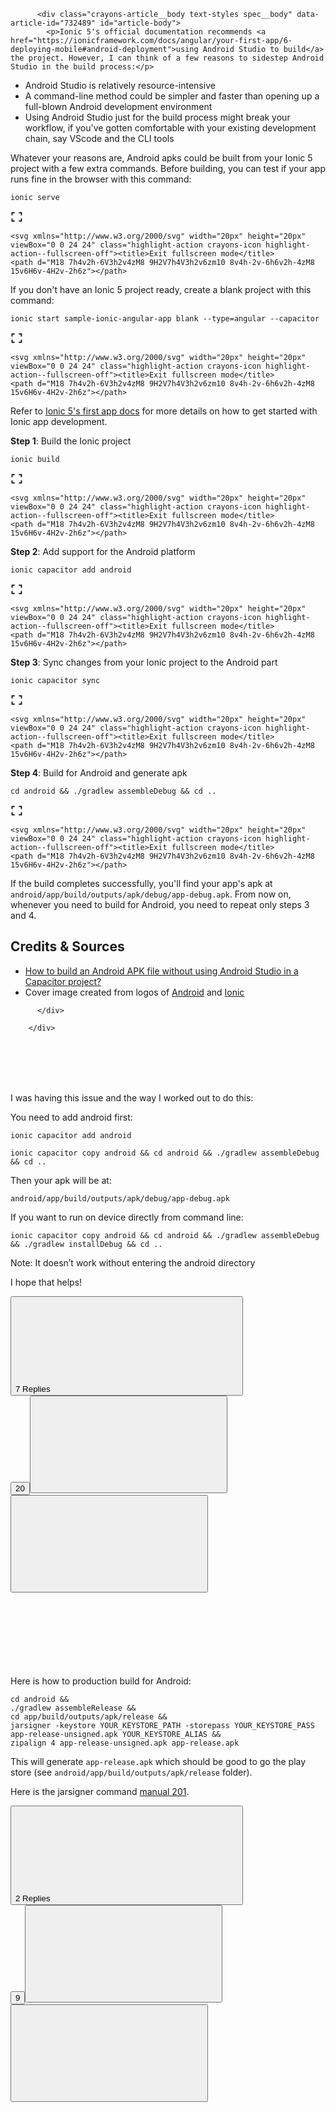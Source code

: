<div class="crayons-article__main">

          <div class="crayons-article__body text-styles spec__body" data-article-id="732489" id="article-body">
            <p>Ionic 5's official documentation recommends <a href="https://ionicframework.com/docs/angular/your-first-app/6-deploying-mobile#android-deployment">using Android Studio to build</a> the project. However, I can think of a few reasons to sidestep Android Studio in the build process:</p>

<ul>
<li>Android Studio is relatively resource-intensive</li>
<li>A command-line method could be simpler and faster than opening up a full-blown Android development environment</li>
<li>Using Android Studio just for the build process might break your workflow, if you've gotten comfortable with your existing development chain, say VScode and the CLI tools</li>
</ul>

<p>Whatever your reasons are, Android apks could be built from your Ionic 5 project with a few extra commands. Before building, you can test if your app runs fine in the browser with this command:<br>
</p>

<div class="highlight js-code-highlight">
<pre class="highlight shell"><code>ionic serve
</code></pre>
<div class="highlight__panel js-actions-panel">
<div class="highlight__panel-action js-fullscreen-code-action">
    <svg xmlns="http://www.w3.org/2000/svg" width="20px" height="20px" viewBox="0 0 24 24" class="highlight-action crayons-icon highlight-action--fullscreen-on"><title>Enter fullscreen mode</title>
    <path d="M16 3h6v6h-2V5h-4V3zM2 3h6v2H4v4H2V3zm18 16v-4h2v6h-6v-2h4zM4 19h4v2H2v-6h2v4z"></path>
</svg>

    <svg xmlns="http://www.w3.org/2000/svg" width="20px" height="20px" viewBox="0 0 24 24" class="highlight-action crayons-icon highlight-action--fullscreen-off"><title>Exit fullscreen mode</title>
    <path d="M18 7h4v2h-6V3h2v4zM8 9H2V7h4V3h2v6zm10 8v4h-2v-6h6v2h-4zM8 15v6H6v-4H2v-2h6z"></path>
</svg>

</div>
</div>
</div>



<p>If you don't have an Ionic 5 project ready, create a blank project with this command:<br>
</p>

<div class="highlight js-code-highlight">
<pre class="highlight shell"><code>ionic start sample-ionic-angular-app blank <span class="nt">--type</span><span class="o">=</span>angular <span class="nt">--capacitor</span>
</code></pre>
<div class="highlight__panel js-actions-panel">
<div class="highlight__panel-action js-fullscreen-code-action">
    <svg xmlns="http://www.w3.org/2000/svg" width="20px" height="20px" viewBox="0 0 24 24" class="highlight-action crayons-icon highlight-action--fullscreen-on"><title>Enter fullscreen mode</title>
    <path d="M16 3h6v6h-2V5h-4V3zM2 3h6v2H4v4H2V3zm18 16v-4h2v6h-6v-2h4zM4 19h4v2H2v-6h2v4z"></path>
</svg>

    <svg xmlns="http://www.w3.org/2000/svg" width="20px" height="20px" viewBox="0 0 24 24" class="highlight-action crayons-icon highlight-action--fullscreen-off"><title>Exit fullscreen mode</title>
    <path d="M18 7h4v2h-6V3h2v4zM8 9H2V7h4V3h2v6zm10 8v4h-2v-6h6v2h-4zM8 15v6H6v-4H2v-2h6z"></path>
</svg>

</div>
</div>
</div>



<p>Refer to <a href="https://ionicframework.com/docs/angular/your-first-app">Ionic 5's first app docs</a> for more details on how to get started with Ionic app development.</p>

<p><strong>Step 1</strong>: Build the Ionic project<br>
</p>

<div class="highlight js-code-highlight">
<pre class="highlight shell"><code>ionic build
</code></pre>
<div class="highlight__panel js-actions-panel">
<div class="highlight__panel-action js-fullscreen-code-action">
    <svg xmlns="http://www.w3.org/2000/svg" width="20px" height="20px" viewBox="0 0 24 24" class="highlight-action crayons-icon highlight-action--fullscreen-on"><title>Enter fullscreen mode</title>
    <path d="M16 3h6v6h-2V5h-4V3zM2 3h6v2H4v4H2V3zm18 16v-4h2v6h-6v-2h4zM4 19h4v2H2v-6h2v4z"></path>
</svg>

    <svg xmlns="http://www.w3.org/2000/svg" width="20px" height="20px" viewBox="0 0 24 24" class="highlight-action crayons-icon highlight-action--fullscreen-off"><title>Exit fullscreen mode</title>
    <path d="M18 7h4v2h-6V3h2v4zM8 9H2V7h4V3h2v6zm10 8v4h-2v-6h6v2h-4zM8 15v6H6v-4H2v-2h6z"></path>
</svg>

</div>
</div>
</div>



<p><strong>Step 2</strong>: Add support for the Android platform<br>
</p>

<div class="highlight js-code-highlight">
<pre class="highlight shell"><code>ionic capacitor add android
</code></pre>
<div class="highlight__panel js-actions-panel">
<div class="highlight__panel-action js-fullscreen-code-action">
    <svg xmlns="http://www.w3.org/2000/svg" width="20px" height="20px" viewBox="0 0 24 24" class="highlight-action crayons-icon highlight-action--fullscreen-on"><title>Enter fullscreen mode</title>
    <path d="M16 3h6v6h-2V5h-4V3zM2 3h6v2H4v4H2V3zm18 16v-4h2v6h-6v-2h4zM4 19h4v2H2v-6h2v4z"></path>
</svg>

    <svg xmlns="http://www.w3.org/2000/svg" width="20px" height="20px" viewBox="0 0 24 24" class="highlight-action crayons-icon highlight-action--fullscreen-off"><title>Exit fullscreen mode</title>
    <path d="M18 7h4v2h-6V3h2v4zM8 9H2V7h4V3h2v6zm10 8v4h-2v-6h6v2h-4zM8 15v6H6v-4H2v-2h6z"></path>
</svg>

</div>
</div>
</div>



<p><strong>Step 3</strong>: Sync changes from your Ionic project to the Android part<br>
</p>

<div class="highlight js-code-highlight">
<pre class="highlight shell"><code>ionic capacitor <span class="nb">sync</span>
</code></pre>
<div class="highlight__panel js-actions-panel">
<div class="highlight__panel-action js-fullscreen-code-action">
    <svg xmlns="http://www.w3.org/2000/svg" width="20px" height="20px" viewBox="0 0 24 24" class="highlight-action crayons-icon highlight-action--fullscreen-on"><title>Enter fullscreen mode</title>
    <path d="M16 3h6v6h-2V5h-4V3zM2 3h6v2H4v4H2V3zm18 16v-4h2v6h-6v-2h4zM4 19h4v2H2v-6h2v4z"></path>
</svg>

    <svg xmlns="http://www.w3.org/2000/svg" width="20px" height="20px" viewBox="0 0 24 24" class="highlight-action crayons-icon highlight-action--fullscreen-off"><title>Exit fullscreen mode</title>
    <path d="M18 7h4v2h-6V3h2v4zM8 9H2V7h4V3h2v6zm10 8v4h-2v-6h6v2h-4zM8 15v6H6v-4H2v-2h6z"></path>
</svg>

</div>
</div>
</div>



<p><strong>Step 4</strong>: Build for Android and generate apk<br>
</p>

<div class="highlight js-code-highlight">
<pre class="highlight shell"><code><span class="nb">cd </span>android <span class="o">&amp;&amp;</span> ./gradlew assembleDebug <span class="o">&amp;&amp;</span> <span class="nb">cd</span> ..
</code></pre>
<div class="highlight__panel js-actions-panel">
<div class="highlight__panel-action js-fullscreen-code-action">
    <svg xmlns="http://www.w3.org/2000/svg" width="20px" height="20px" viewBox="0 0 24 24" class="highlight-action crayons-icon highlight-action--fullscreen-on"><title>Enter fullscreen mode</title>
    <path d="M16 3h6v6h-2V5h-4V3zM2 3h6v2H4v4H2V3zm18 16v-4h2v6h-6v-2h4zM4 19h4v2H2v-6h2v4z"></path>
</svg>

    <svg xmlns="http://www.w3.org/2000/svg" width="20px" height="20px" viewBox="0 0 24 24" class="highlight-action crayons-icon highlight-action--fullscreen-off"><title>Exit fullscreen mode</title>
    <path d="M18 7h4v2h-6V3h2v4zM8 9H2V7h4V3h2v6zm10 8v4h-2v-6h6v2h-4zM8 15v6H6v-4H2v-2h6z"></path>
</svg>

</div>
</div>
</div>



<p>If the build completes successfully, you'll find your app's apk at <code>android/app/build/outputs/apk/debug/app-debug.apk</code>. From now on, whenever you need to build for Android, you need to repeat only steps 3 and 4.</p>

<h2>
  <a name="credits-amp-sources" href="#credits-amp-sources">
  </a>
  Credits &amp; Sources
</h2>

<ul>
<li><a href="https://forum.ionicframework.com/t/how-to-build-an-android-apk-file-without-using-android-studio-in-a-capacitor-project/177814/9">How to build an Android APK file without using Android Studio in a Capacitor project?</a></li>
<li>Cover image created from logos of <a href="https://source.android.com/setup/start/brands">Android</a> and <a href="https://commons.wikimedia.org/wiki/File:Ionic_Logo.svg">Ionic</a>
</li>
</ul>


          </div>

        </div>


<br>
<br>
<br>
<br>


<div class="regular contents"><div class="cooked"><p dir="ltr">I was having this issue and the way I worked out to do this:</p>
<p dir="ltr">You need to add android first:</p>
<pre dir="ltr"><code class="hljs csharp" dir="ltr">ionic capacitor <span class="hljs-keyword">add</span> android 
</code></pre>
<pre dir="ltr"><code class="hljs bash" dir="ltr">ionic capacitor copy android &amp;&amp; <span class="hljs-built_in">cd</span> android &amp;&amp; ./gradlew assembleDebug &amp;&amp; <span class="hljs-built_in">cd</span> ..
</code></pre>
<p dir="ltr">Then your apk will be at:</p>
<pre dir="ltr"><code class="hljs lua" dir="ltr">android/app/build/outputs/apk/<span class="hljs-built_in">debug</span>/app-<span class="hljs-built_in">debug</span>.apk
</code></pre>
<p dir="ltr">If you want to run on device directly from command line:</p>
<pre dir="ltr"><code class="hljs bash" dir="ltr">ionic capacitor copy android &amp;&amp; <span class="hljs-built_in">cd</span> android &amp;&amp; ./gradlew assembleDebug &amp;&amp; ./gradlew installDebug &amp;&amp; <span class="hljs-built_in">cd</span> ..
</code></pre>
<p dir="ltr">Note: It doesn’t work without entering the android directory</p>
<p dir="ltr">I hope that helps!</p></div><section class="post-menu-area clearfix"><nav class="post-controls expanded"><button class="widget-button btn-flat show-replies btn-icon-text" aria-label="7 Replies" title="7 Replies"><span class="d-button-label">7 Replies</span><svg class="fa d-icon d-icon-chevron-down svg-icon svg-node" aria-hidden="true"><use xlink:href="#chevron-down"></use></svg></button><div class="actions"><div class="double-button"><button class="widget-button btn-flat button-count like-count highlight-action regular-likes btn-text" aria-label="20 people liked this post" title="20 people liked this post">20</button><button class="widget-button btn-flat toggle-like like no-text btn-icon" aria-label="like this post" title="like this post"><svg class="fa d-icon d-icon-d-unliked svg-icon svg-node" aria-hidden="true"><use xlink:href="#far-heart"></use></svg></button></div><button class="widget-button btn-flat share no-text btn-icon" aria-label="share a link to this post" title="share a link to this post" data-share-url="/t/how-to-build-an-android-apk-file-without-using-android-studio-in-a-capacitor-project/177814/9" data-post-number="9"><svg class="fa d-icon d-icon-link svg-icon svg-node" aria-hidden="true"><use xlink:href="#link"></use></svg></button></div></nav></section></div>

<br>
<br>
<br>
<br>
<br>
<br>
<br>

<div class="regular contents"><div class="cooked"><p dir="ltr">Here is how to production build for Android:</p>
<pre dir="ltr"><code class="hljs sql" dir="ltr">cd android <span class="hljs-operator">&amp;&amp;</span> 
.<span class="hljs-operator">/</span>gradlew assembleRelease <span class="hljs-operator">&amp;&amp;</span> 
cd app<span class="hljs-operator">/</span>build<span class="hljs-operator">/</span>outputs<span class="hljs-operator">/</span>apk<span class="hljs-operator">/</span><span class="hljs-keyword">release</span> <span class="hljs-operator">&amp;&amp;</span>
jarsigner <span class="hljs-operator">-</span>keystore YOUR_KEYSTORE_PATH <span class="hljs-operator">-</span>storepass YOUR_KEYSTORE_PASS app<span class="hljs-operator">-</span><span class="hljs-keyword">release</span><span class="hljs-operator">-</span>unsigned.apk YOUR_KEYSTORE_ALIAS <span class="hljs-operator">&amp;&amp;</span>
zipalign <span class="hljs-number">4</span> app<span class="hljs-operator">-</span><span class="hljs-keyword">release</span><span class="hljs-operator">-</span>unsigned.apk app<span class="hljs-operator">-</span>release.apk
</code></pre>
<p dir="ltr">This will generate <code dir="ltr">app-release.apk</code> which should be good to go the play store (see <code dir="ltr">android/app/build/outputs/apk/release</code> folder).</p>
<p dir="ltr">Here is the jarsigner command <a href="https://docs.oracle.com/en/java/javase/14/docs/specs/man/jarsigner.html" rel="nofollow noopener" dir="ltr">manual <span class="badge badge-notification clicks" title="200 clicks" dir="ltr">201</span></a>.</p></div><section class="post-menu-area clearfix"><nav class="post-controls expanded"><button class="widget-button btn-flat show-replies btn-icon-text" aria-label="2 Replies" title="2 Replies"><span class="d-button-label">2 Replies</span><svg class="fa d-icon d-icon-chevron-down svg-icon svg-node" aria-hidden="true"><use xlink:href="#chevron-down"></use></svg></button><div class="actions"><div class="double-button"><button class="widget-button btn-flat button-count like-count highlight-action regular-likes btn-text" aria-label="9 people liked this post" title="9 people liked this post">9</button><button class="widget-button btn-flat toggle-like like no-text btn-icon" aria-label="like this post" title="like this post"><svg class="fa d-icon d-icon-d-unliked svg-icon svg-node" aria-hidden="true"><use xlink:href="#far-heart"></use></svg></button></div><button class="widget-button btn-flat share no-text btn-icon" aria-label="share a link to this post" title="share a link to this post" data-share-url="/t/how-to-build-an-android-apk-file-without-using-android-studio-in-a-capacitor-project/177814/12" data-post-number="12"><svg class="fa d-icon d-icon-link svg-icon svg-node" aria-hidden="true"><use xlink:href="#link"></use></svg></button></div></nav></section></div>
